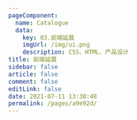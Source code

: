 ```yaml
---
pageComponent: 
  name: Catalogue
  data: 
    key: 03.前端延展
    imgUrl: /img/ui.png
    description: CSS、HTML、产品设计
title: 前端延展
sidebar: false
article: false
comment: false
editLink: false
date: 2021-07-11 13:38:48
permalink: /pages/a9e92d/
---
```

